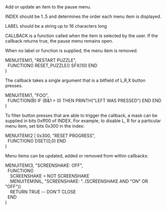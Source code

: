 [](https://www.lexaloffle.com/dl/docs/pico-8_manual.html#Custom_Menu_Items)  
[](https://www.lexaloffle.com/dl/docs/pico-8_manual.html#MENUITEM)

Add or update an item to the pause menu.

INDEX should be 1..5 and determines the order each menu item is displayed.

LABEL should be a string up to 16 characters long

CALLBACK is a function called when the item is selected by the user. If the callback returns true, the pause menu remains open.

When no label or function is supplied, the menu item is removed.

MENUITEM(1, "RESTART PUZZLE",  
  FUNCTION() RESET\_PUZZLE() SFX(10) END  
)  

The callback takes a single argument that is a bitfield of L,R,X button presses.

MENUITEM(1, "FOO",  
  FUNCTION(B) IF (B&1 > 0) THEN PRINTH("LEFT WAS PRESSED") END END  
)  

To filter button presses that are able to trigger the callback, a mask can be supplied in bits 0xff00 of INDEX. For example, to disable L, R for a particular menu item, set bits 0x300 in the index:

MENUITEM(2 | 0x300, "RESET PROGRESS",  
  FUNCTION() DSET(0,0) END  
)  

Menu items can be updated, added or removed from within callbacks:

MENUITEM(3, "SCREENSHAKE: OFF",  
  FUNCTION()  
    SCREENSHAKE = NOT SCREENSHAKE  
    MENUITEM(NIL, "SCREENSHAKE: "..(SCREENSHAKE AND "ON" OR "OFF"))  
    RETURN TRUE -- DON'T CLOSE  
  END  
)  